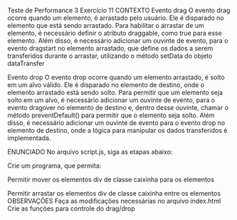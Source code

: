 Teste de Performance 3
Exercício 11
CONTEXTO
Evento drag
O evento drag ocorre quando um elemento, é arrastado pelo usuário. Ele é disparado no elemento que está sendo arrastado. Para habilitar o arrastar de um elemento, é necessário definir o atributo draggable, como true para esse elemento. Além disso, é necessário adicionar um ouvinte de evento, para o evento dragstart no elemento arrastado, que define os dados a serem transferidos durante o arrastar, utilizando o método setData do objeto dataTransfer

Evento drop
O evento drop ocorre quando um elemento arrastado, é solto em um alvo válido. Ele é disparado no elemento de destino, onde o elemento arrastado está sendo solto. Para permitir que um elemento seja solto em um alvo, é necessário adicionar um ouvinte de evento, para o evento dragover no elemento de destino e, dentro desse ouvinte, chamar o método preventDefault() para permitir que o elemento seja solto. Além disso, é necessário adicionar um ouvinte de evento para o evento drop no elemento de destino, onde a lógica para manipular os dados transferidos é implementada.

ENUNCIADO
No arquivo script.js, siga as etapas abaixo:

Crie um programa, que permita:

Permitir mover os elementos div de classe caixinha para os elementos <div class = 'container'>
Permitir arrastar os elementos div de classe caixinha entre os elementos <div class = 'container'>
OBSERVAÇÕES
Faça as modificações necessárias no arquivo index.html
Crie as funções para controle do drag/drop
